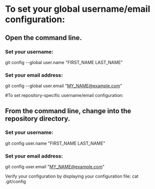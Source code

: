 # To set your global username/email configuration:
## Open the command line.

### Set your username:
git config --global user.name "FIRST_NAME LAST_NAME"

### Set your email address:
git config --global user.email "MY_NAME@example.com"

#To set repository-specific username/email configuration:
## From the command line, change into the repository directory.

### Set your username:
git config user.name "FIRST_NAME LAST_NAME"

### Set your email address:
git config user.email "MY_NAME@example.com"

Verify your configuration by displaying your configuration file:
cat .git/config
